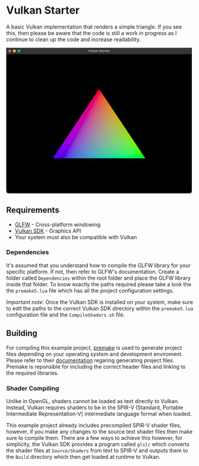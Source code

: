 # Vulkan Starter
A basic Vulkan implementation that renders a simple triangle. If you see this, then
please be aware that the code is still a work in progress as I continue to clean up
the code and increase readability.

<img src=".gitassets/Application.png" width="500"/>

## Requirements
* [GLFW](https://glfw.org) - Cross-platform windowing
* [Vulkan SDK](https://vulkan.lunarg.com/) - Graphics API
* Your system must also be compatible with Vulkan

### Dependencies
It's assumed that you understand how to compile the GLFW library for your specific platform. If not, then refer to GLFW's documentation. Create a folder called ```Dependencies``` within the root folder and place the GLFW library inside that folder. To know exactly the paths required please take a look the the ```premake5.lua``` file which has all the project configuration settings.

*Important note*: Once the Vulkan SDK is installed on your system, make sure to 
edit the paths to the correct Vulkan SDK directory within the ```premake5.lua``` configuration file and the ```CompileShaders.sh``` file.

## Building

For compiling this example project, [premake](https://premake.github.io/) is used
to generate project files depending on your operating system and development enviroment. Please refer to their [documentation](https://premake.github.io/docs/Building-Premake) regaring generating project files. Premake is reponsible for including the correct header files and linking to the required libraries.

### Shader Compiling
Unlike in OpenGL, shaders cannot be loaded as text directly to Vulkan. Instead,
Vulkan requires shaders to be in the SPIR-V (Standard, Portable Intermediate Representation-V) intermediate language format when loaded. 

This example project already includes precompiled SPIR-V shader files, however, if
you make any changes to the source text shader files then make sure to compile them.
There are a few ways to achieve this however, for simplicity, the Vulkan SDK provides a program called ```glslc``` which converts the shader files at ```Source/Shaders``` from text to SPIR-V and outputs them to the ```Build``` directory which then get loaded at runtime to Vulkan.
